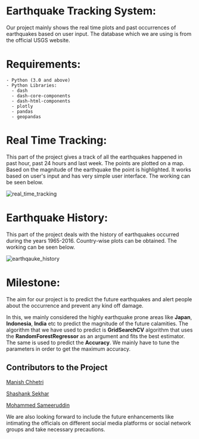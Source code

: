 # Earthquake Tracking System:

Our project mainly shows the real time plots and past occurrences of earthquakes based on user input. The database which we are using is from the official USGS website.

# Requirements:
```
- Python (3.0 and above)
- Python Libraries:
  - dash
  - dash-core-components
  - dash-html-components
  - plotly
  - pandas
  - geopandas
```
# Real Time Tracking:
This part of the project gives a track of all the earthquakes happened in past hour, past 24 hours and last week. The points are plotted on a map. Based on the magnitude of the earthquake the point is highlighted.
It works based on user's input and has very simple user interface. The working can be seen below.

![real_time_tracking](https://user-images.githubusercontent.com/26375997/52525008-4ccc0b00-2cc9-11e9-8b2b-757b145de2a1.gif)
      
# Earthquake History:
This part of the project deals with the history of earthquakes occurred during the years 1965-2016. Country-wise plots can be obtained.
The working can be seen below.

![earthqauke_history](https://user-images.githubusercontent.com/26375997/52524977-fced4400-2cc8-11e9-8496-8c01428fa0de.gif)

# Milestone:
The aim for our project is to predict the future earthquakes and alert people about the occurrence and prevent any kind off damage.
    
In this, we mainly considered the highly earthquake prone areas like **Japan**, **Indonesia**, **India** etc to predict the magnitude of the future calamities. The algorithm that we have used to predict is **GridSearchCV** algorithm that uses the **RandomForestRegressor** as an argument and fits the best estimator. The same is used to predict the **Accuracy**. We mainly have to tune the parameters in order to get the maximum accuracy.

## Contributors to the Project

[Manish Chhetri](https://github.com/In-finite)

[Shashank Sekhar](https://github.com/Shashank-Sekhar)

[Mohammed Sameeruddin](https://github.com/chaotic-enigma)

We are also looking forward to include the future enhancements like intimating the officials on different social media platforms or social network groups and take necessary precautions.
